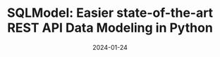 ---
date: 2024-01-24
slides: ./presentations/2024-01-24-anthony-holten.pdf
speaker: Anthony Holten
title: 'SQLModel: Easier state-of-the-art REST API Data Modeling in Python'
---